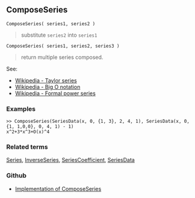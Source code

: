 ## ComposeSeries

```
ComposeSeries( series1, series2 )
```

> substitute `series2` into `series1`

```
ComposeSeries( series1, series2, series3 )
```

> return multiple series composed.

See:
* [Wikipedia - Taylor series](https://en.wikipedia.org/wiki/Taylor_series)
* [Wikipedia - Big O notation](https://en.wikipedia.org/wiki/Big_O_notation)
* [Wikipedia - Formal power series](https://en.wikipedia.org/wiki/Formal_power_series)

### Examples

```
>> ComposeSeries(SeriesData(x, 0, {1, 3}, 2, 4, 1), SeriesData(x, 0, {1, 1,0,0}, 0, 4, 1) - 1)
x^2+3*x^3+O(x)^4
```
   
### Related terms
[Series](Series.md), [InverseSeries](InverseSeries.md), [SeriesCoefficient](SeriesCoefficient.md), [SeriesData](SeriesData.md)

### Github

* [Implementation of ComposeSeries](https://github.com/axkr/symja_android_library/blob/master/symja_android_library/matheclipse-core/src/main/java/org/matheclipse/core/builtin/SeriesFunctions.java#L1066) 
